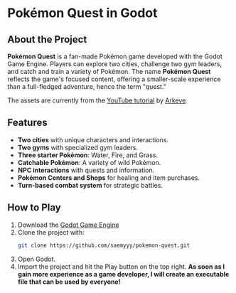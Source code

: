 # Pokémon Quest in Godot

## About the Project
**Pokémon Quest** is a fan-made Pokémon game developed with the Godot Game Engine. Players can explore two cities, challenge two gym leaders, and catch and train a variety of Pokémon. The name **Pokémon Quest** reflects the game's focused content, offering a smaller-scale experience than a full-fledged adventure, hence the term "quest."

The assets are currently from the [YouTube tutorial](https://www.youtube.com/watch?v=jSv5sGpnFso) by [Arkeve](https://www.youtube.com/@Arkeve).

## Features
- **Two cities** with unique characters and interactions.
- **Two gyms** with specialized gym leaders.
- **Three starter Pokémon**: Water, Fire, and Grass.
- **Catchable Pokémon**: A variety of wild Pokémon.
- **NPC interactions** with quests and information.
- **Pokémon Centers and Shops** for healing and item purchases.
- **Turn-based combat system** for strategic battles.

## How to Play
1. Download the [Godot Game Engine](https://godotengine.org/download/)
2. Clone the project with:
   ```bash
   git clone https://github.com/saemyyy/pokemon-quest.git
3. Open Godot.
4. Import the project and hit the Play button on the top right.
**As soon as I gain more experience as a game developer, I will create an executable file that can be used by everyone!**
